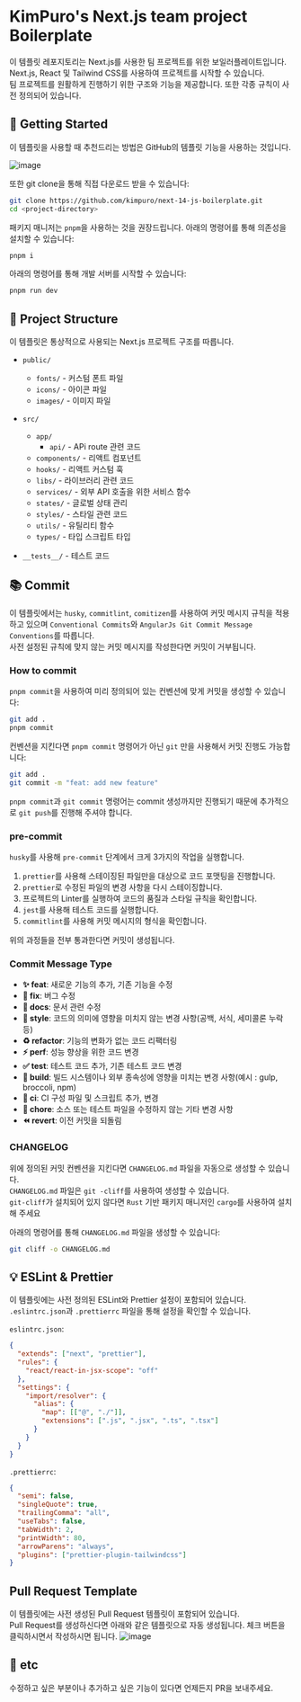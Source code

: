 # KimPuro's Next.js team project Boilerplate

이 템플릿 레포지토리는 Next.js를 사용한 팀 프로젝트를 위한 보일러플레이트입니다.  
Next.js, React 및 Tailwind CSS를 사용하여 프로젝트를 시작할 수 있습니다.  
팀 프로젝트를 원활하게 진행하기 위한 구조와 기능을 제공합니다. 또한 각종 규칙이 사전 정의되어 있습니다.

## 🚀 Getting Started

이 템플릿을 사용할 때 추천드리는 방법은 GitHub의 템플릿 기능을 사용하는 것입니다.

![image](https://github.com/user-attachments/assets/b853c7e4-e3eb-495d-b16b-d6ebecaf5c9c)

또한 git clone을 통해 직접 다운로드 받을 수 있습니다:

```bash
git clone https://github.com/kimpuro/next-14-js-boilerplate.git
cd <project-directory>
```

패키지 매니저는 `pnpm`을 사용하는 것을 권장드립니다.
아래의 명령어를 통해 의존성을 설치할 수 있습니다:

```bash
pnpm i
```

아래의 명령어를 통해 개발 서버를 시작할 수 있습니다:

```bash
pnpm run dev
```

## 📁 Project Structure

이 템플릿은 통상적으로 사용되는 Next.js 프로젝트 구조를 따릅니다.

- `public/`

  - `fonts/` - 커스텀 폰트 파일
  - `icons/` - 아이콘 파일
  - `images/` - 이미지 파일

- `src/`

  - `app/`
    - `api/` - APi route 관련 코드
  - `components/` - 리액트 컴포넌트
  - `hooks/` - 리액트 커스텀 훅
  - `libs/` - 라이브러리 관련 코드
  - `services/` - 외부 API 호출을 위한 서비스 함수
  - `states/` - 글로벌 상태 관리
  - `styles/` - 스타일 관련 코드
  - `utils/` - 유틸리티 함수
  - `types/` - 타입 스크립트 타입

- `__tests__/` - 테스트 코드

## 📚 Commit

이 템플릿에서는 `husky`, `commitlint`, `comitizen`를 사용하여 커밋 메시지 규칙을 적용하고 있으며 `Conventional Commits`와 `AngularJs Git Commit Message Conventions`를 따릅니다.  
사전 설정된 규칙에 맞지 않는 커밋 메시지를 작성한다면 커밋이 거부됩니다.

### How to commit

`pnpm commit`을 사용하여 미리 정의되어 있는 컨벤션에 맞게 커밋을 생성할 수 있습니다:

```bash
git add .
pnpm commit
```

컨벤션을 지킨다면 `pnpm commit` 명령어가 아닌 `git` 만을 사용해서 커밋 진행도 가능합니다:

```bash
git add .
git commit -m "feat: add new feature"
```

`pnpm commit`과 `git commit` 명령어는 commit 생성까지만 진행되기 때문에 추가적으로 `git push`를 진행해 주셔야 합니다.

### pre-commit

`husky`를 사용해 `pre-commit` 단계에서 크게 3가지의 작업을 실행합니다.

1. `prettier`를 사용해 스테이징된 파일만을 대상으로 코드 포맷팅을 진행합니다.
2. `prettier`로 수정된 파일의 변경 사항을 다시 스테이징합니다.
3. 프로젝트의 Linter를 실행하여 코드의 품질과 스타일 규칙을 확인합니다.
4. `jest`를 사용해 테스트 코드를 실행합니다.
5. `commitlint`를 사용해 커밋 메시지의 형식을 확인합니다.

위의 과정들을 전부 통과한다면 커밋이 생성됩니다.

### Commit Message Type

- **✨ feat**: 새로운 기능의 추가, 기존 기능을 수정
- **🐛 fix**: 버그 수정
- **📝 docs**: 문서 관련 수정
- **🎨 style**: 코드의 의미에 영향을 미치지 않는 변경 사항(공백, 서식, 세미콜론 누락 등)
- **♻️ refactor**: 기능의 변화가 없는 코드 리팩터링
- **⚡ perf**: 성능 향상을 위한 코드 변경
- **✅ test**: 테스트 코드 추가, 기존 테스트 코드 변경
- **🔧 build**: 빌드 시스템이나 외부 종속성에 영향을 미치는 변경 사항(예시 : gulp, broccoli, npm)
- **👷 ci**: CI 구성 파일 및 스크립트 추가, 변경
- **🔨 chore**: 소스 또는 테스트 파일을 수정하지 않는 기타 변경 사항
- **⏪ revert**: 이전 커밋을 되돌림

### CHANGELOG

위에 정의된 커밋 컨벤션을 지킨다면 `CHANGELOG.md` 파일을 자동으로 생성할 수 있습니다.  
`CHANGELOG.md` 파일은 `git -cliff`를 사용하여 생성할 수 있습니다.  
`git-cliff`가 설치되어 있지 않다면 `Rust` 기반 패키지 매니저인 `cargo`를 사용하여 설치해 주세요

아래의 명령어를 통해 `CHANGELOG.md` 파일을 생성할 수 있습니다:

```bash
git cliff -o CHANGELOG.md
```

## 💡 ESLint & Prettier

이 템플릿에는 사전 정의된 ESLint와 Prettier 설정이 포함되어 있습니다.  
`.eslintrc.json`과 `.prettierrc` 파일을 통해 설정을 확인할 수 있습니다.

`eslintrc.json`:

```json
{
  "extends": ["next", "prettier"],
  "rules": {
    "react/react-in-jsx-scope": "off"
  },
  "settings": {
    "import/resolver": {
      "alias": {
        "map": [["@", "./"]],
        "extensions": [".js", ".jsx", ".ts", ".tsx"]
      }
    }
  }
}
```

`.prettierrc`:

```json
{
  "semi": false,
  "singleQuote": true,
  "trailingComma": "all",
  "useTabs": false,
  "tabWidth": 2,
  "printWidth": 80,
  "arrowParens": "always",
  "plugins": ["prettier-plugin-tailwindcss"]
}
```

## Pull Request Template

이 템플릿에는 사전 생성된 Pull Request 템플릿이 포함되어 있습니다.  
Pull Request를 생성하신다면 아래와 같은 템플릿으로 자동 생성됩니다. 체크 버튼을 클릭하시면서 작성하시면 됩니다.
![image](https://github.com/user-attachments/assets/b7707f37-d3b4-47d9-b0d6-6f68ff581f83)

## 📝 etc

수정하고 싶은 부분이나 추가하고 싶은 기능이 있다면 언제든지 PR을 보내주세요.
